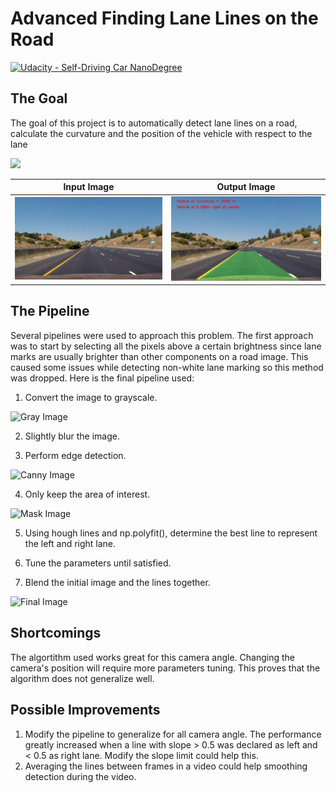 # **Advanced Finding Lane Lines on the Road** 
[![Udacity - Self-Driving Car NanoDegree](https://s3.amazonaws.com/udacity-sdc/github/shield-carnd.svg)](http://www.udacity.com/drive)


The Goal
---
The goal of this project is to automatically detect lane lines on a road, calculate the curvature and the position of the vehicle with respect to the lane

<img src="output_images/gif-output.gif"/>

Input Image                |  Output Image
:-------------------------:|:-------------------------:
<img src="test_images/straight_lines1.jpg"/>  | <img src="output_images/straight_lines1.jpg"/>

The Pipeline
---
Several pipelines were used to approach this problem. The first approach was to start by selecting all the pixels above a certain brightness since lane marks are usually brighter than other components on a road image. This caused some issues while detecting non-white lane marking so this method was dropped. Here is the final pipeline used:
1. Convert the image to grayscale.
<img src="pipeline/gray.JPG" width="480" alt="Gray Image" />

2. Slightly blur the image.

3. Perform edge detection.
<img src="pipeline/canny.JPG" width="480" alt="Canny Image" />

4. Only keep the area of interest.
<img src="pipeline/mask.JPG" width="480" alt="Mask Image" />

5. Using hough lines and np.polyfit(), determine the best line to represent the left and right lane.

6. Tune the parameters until satisfied.

7. Blend the initial image and the lines together.
<img src="pipeline/final.JPG" width="480" alt="Final Image" />

Shortcomings
---
The algortithm used works great for this camera angle. Changing the camera's position will require more parameters tuning. This proves that the algorithm does not generalize well.

Possible Improvements
---
1. Modify the pipeline to generalize for all camera angle. The performance greatly increased when a line with slope > 0.5 was declared as left and < 0.5 as right lane. Modify the slope limit could help this.
2. Averaging the lines between frames in a video could help smoothing detection during the video.

